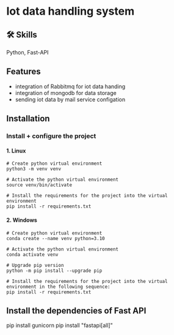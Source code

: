 # Iot data handling system


## 🛠 Skills

Python, Fast-API

## Features
- integration of Rabbitmq for iot data handing
- integration of mongodb for data storage
- sending iot data by mail service configation

## Installation

### Install + configure the project

#### 1. Linux

```
# Create python virtual environment
python3 -m venv venv

# Activate the python virtual environment
source venv/bin/activate

# Install the requirements for the project into the virtual environment
pip install -r requirements.txt
```

#### 2. Windows

```
# Create python virtual environment
conda create --name venv python=3.10

# Activate the python virtual environment
conda activate venv

# Upgrade pip version
python -m pip install --upgrade pip

# Install the requirements for the project into the virtual environment in the following sequence:
pip install -r requirements.txt
```

## Install the dependencies of Fast API

pip install gunicorn
pip install "fastapi[all]"
